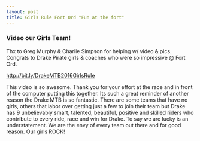 ```yaml
---
layout: post
title: Girls Rule Fort Ord "Fun at the fort"
---
```


### Video our Girls Team!

Thx to Greg Murphy & Charlie Simpson for helping w/ video & pics. Congrats to Drake Pirate girls & coaches who were so impressive @ Fort Ord.

<http://bit.ly/DrakeMTB2016GirlsRule>

This video is so awesome. Thank you for your effort at the race and in front of the computer putting this together. Its such a great reminder of another reason the Drake MTB is so fantastic. There are some teams that have no girls, others that labor over getting just a few to join their team but Drake has 9 unbelievably smart, talented, beautiful, positive and skilled riders who contribute to every ride, race and win for Drake. To say we are lucky is an understatement. We are the envy of every team out there and for good reason. Our girls ROCK!
